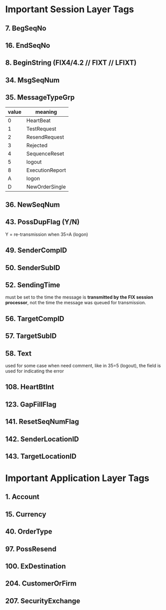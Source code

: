 # Important Session Layer Tags

## 7. BegSeqNo

## 16. EndSeqNo

## 8. BeginString (FIX4/4.2 // FIXT // LFIXT)

## 34. MsgSeqNum

## 35. MessageTypeGrp

| **value** | **meaning**     |
|-----------|-----------------|
| 0         | HeartBeat       |
| 1         | TestRequest     |
| 2         | ResendRequest   |
| 3         | Rejected        |
| 4         | SequenceReset   |
| 5         | logout          |
| 8         | ExecutionReport |
| A         | logon           |
| D         | NewOrderSingle  |

## 36. NewSeqNum

## 43. PossDupFlag (Y/N)

Y = re-transmission when 35=A (logon)

## 49. SenderCompID

## 50. SenderSubID

## 52. SendingTime

must be set to the time the message is **transmitted by the FIX session processor**, not the time the message was queued
for transmission.

## 56. TargetCompID

## 57. TargetSubID

## 58. Text

used for some case when need comment, like in 35=5 (logout), the field is used for indicating the error

## 108. HeartBtInt

## 123. GapFillFlag

## 141. ResetSeqNumFlag

## 142. SenderLocationID

## 143. TargetLocationID

# Important Application Layer Tags

## 1. Account

## 15. Currency

## 40. OrderType

## 97. PossResend

## 100. ExDestination

## 204. CustomerOrFirm

## 207. SecurityExchange


